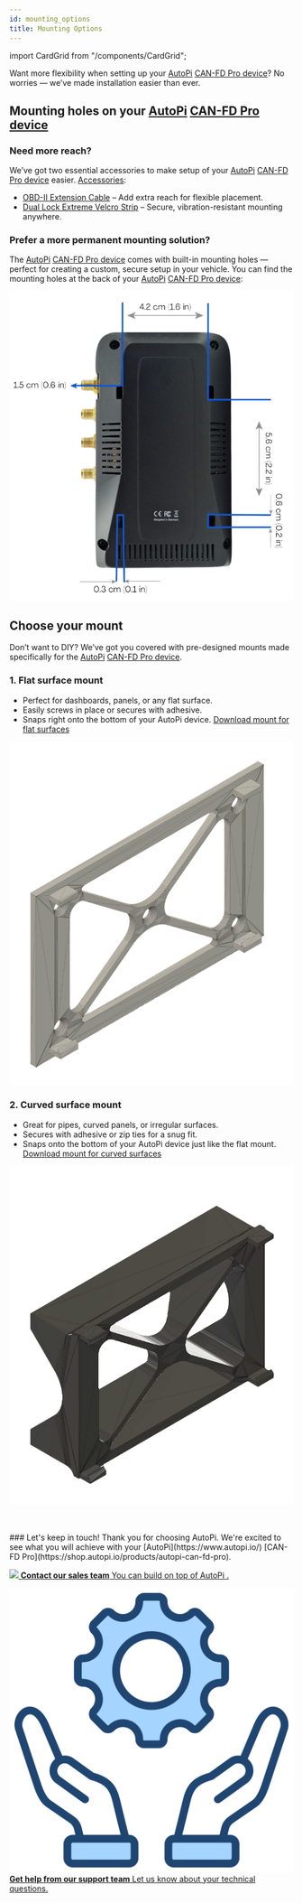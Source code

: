 ```yaml
---
id: mounting_options
title: Mounting Options
---
```


import CardGrid from "/components/CardGrid"; 

Want more flexibility when setting up your [AutoPi](https://www.autopi.io/) [CAN-FD Pro device](https://shop.autopi.io/products/autopi-can-fd-pro)? No worries — we’ve made installation easier than ever.

## Mounting holes on your [AutoPi](https://www.autopi.io/) [CAN-FD Pro device](https://shop.autopi.io/products/autopi-can-fd-pro)

### Need more reach?
We’ve got two essential accessories to make setup of your [AutoPi](https://www.autopi.io/) [CAN-FD Pro device](https://shop.autopi.io/products/autopi-can-fd-pro) easier. [Accessories](https://shop.autopi.io/):
  * [OBD-II Extension Cable](https://shop.autopi.io/products/obd-ii-extension-cable?pr_prod_strat=jac&pr_rec_id=f2111200b&pr_rec_pid=8619775328605&pr_ref_pid=14961336746333&pr_seq=uniform) – Add extra reach for flexible placement.
  * [Dual Lock Extreme Velcro Strip](https://shop.autopi.io/products/dual-lock-extreme-velcro) – Secure, vibration-resistant mounting anywhere.


### Prefer a more permanent mounting solution?
The [AutoPi](https://www.autopi.io/) [CAN-FD Pro device](https://shop.autopi.io/products/autopi-can-fd-pro) comes with built-in mounting holes — perfect for creating a custom, secure setup in your vehicle. You can find the mounting holes at the back of your [AutoPi](https://www.autopi.io/) [CAN-FD Pro device](https://shop.autopi.io/products/autopi-can-fd-pro): 

![Device mounting holes](/img/hardware/autopi_canfd_pro/canfd_pro_mounting_holes.png)


## Choose your mount
Don’t want to DIY? We’ve got you covered with pre-designed mounts made specifically for the [AutoPi](https://www.autopi.io/) [CAN-FD Pro device](https://shop.autopi.io/products/autopi-can-fd-pro).

### 1. Flat surface mount
* Perfect for dashboards, panels, or any flat surface.
* Easily screws in place or secures with adhesive.
* Snaps right onto the bottom of your AutoPi device.
[Download mount for flat surfaces](https://www.thingiverse.com/thing:6014024)

![Device mount for flat surfaces](/img/hardware/accessories/device_mounts/device_mount_3_cut.png)


### 2. Curved surface mount
* Great for pipes, curved panels, or irregular surfaces.
* Secures with adhesive or zip ties for a snug fit.
* Snaps onto the bottom of your AutoPi device just like the flat mount.
[Download mount for curved surfaces](https://www.thingiverse.com/thing:6017686)

![Device mount for curved surfeces](/img/hardware/accessories/device_mounts/device_mount_curve_1_CutV2.png)


<br>
</br>
### Let's keep in touch!
Thank you for choosing AutoPi. We're excited to see what you will achieve with your [AutoPi](https://www.autopi.io/) [CAN-FD Pro](https://shop.autopi.io/products/autopi-can-fd-pro).

<CardGrid home>

[![](/img/shared/favicon.ico) **Contact our sales team** You can build on top of AutoPi .](https://www.autopi.io/contact/)

[![](/img/shared/support_icon.png) **Get help from our support team** Let us know about your technical questions.](https://www.autopi.io/support/)

</CardGrid>